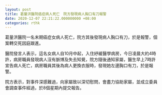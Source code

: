```yaml
---
layout: post
title: 葛量洪醫院癌症病人死亡　院方發現病人胸口有刀報警
date: 2020-12-07 22:21:22.000000000 +08:00
categories: rthk
---
```


葛量洪醫院一名末期癌症女病人死亡，院方其後發現病人胸口有刀，於是報警，個案轉交死因庭跟進。

醫院發言人表示，這名女病人自10月中起，入住紓緩醫學病房，今日凌晨大約4時許，病房職員發現病人沒有脈博及失去知覺，院方隨後通知家屬，醫生早上7時許宣告病人死亡，病房職員其後為病人更換衣服時，發現她左邊胸口有刀，於是報警。

院方表示，對事件深感難過，向家屬致以深切慰問，會盡力協助家屬，並成立委員會調查事件經過，於8個星期內提交報告。
